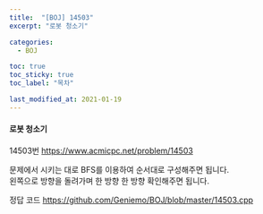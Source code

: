 ```yaml
---
title:  "[BOJ] 14503"
excerpt: "로봇 청소기"

categories:
  - BOJ

toc: true
toc_sticky: true
toc_label: "목차"

last_modified_at: 2021-01-19
---
```


#### 로봇 청소기

14503번 <https://www.acmicpc.net/problem/14503>

문제에서 시키는 대로 BFS를 이용하여 순서대로 구성해주면 됩니다.<br>
왼쪽으로 방향을 돌려가며 한 방향 한 방향 확인해주면 됩니다.

정답 코드 <https://github.com/Geniemo/BOJ/blob/master/14503.cpp>
